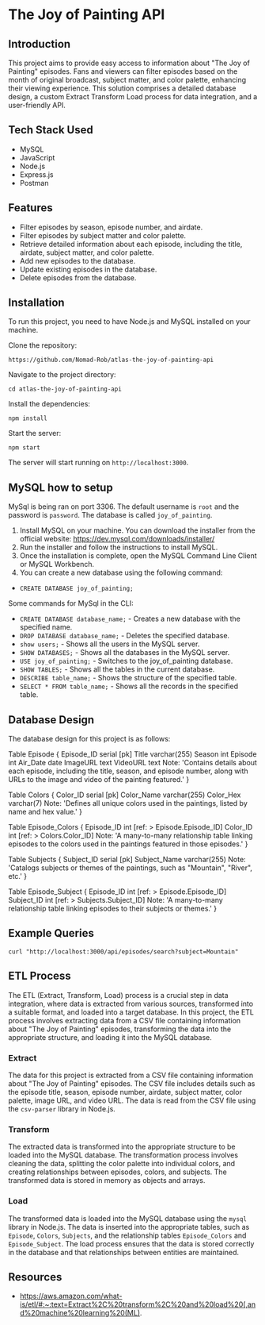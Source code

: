 # The Joy of Painting API

## Introduction

This project aims to provide easy access to information about "The Joy of Painting" episodes. Fans and viewers can filter episodes based on the month of original broadcast, subject matter, and color palette, enhancing their viewing experience. This solution comprises a detailed database design, a custom Extract Transform Load process for data integration, and a user-friendly API.

## Tech Stack Used

- MySQL
- JavaScript
- Node.js
- Express.js
- Postman

## Features

- Filter episodes by season, episode number, and airdate.
- Filter episodes by subject matter and color palette.
- Retrieve detailed information about each episode, including the title, airdate, subject matter, and color palette.
- Add new episodes to the database.
- Update existing episodes in the database.
- Delete episodes from the database.

## Installation

To run this project, you need to have Node.js and MySQL installed on your machine.

Clone the repository:

`https://github.com/Nomad-Rob/atlas-the-joy-of-painting-api`

Navigate to the project directory:

`cd atlas-the-joy-of-painting-api`

Install the dependencies:

`npm install`

Start the server:

`npm start`

The server will start running on `http://localhost:3000`.


## MySQL how to setup

MySql is being ran on port 3306. The default username is `root` and the password is `password`. The database is called `joy_of_painting`.

1. Install MySQL on your machine. You can download the installer from the official website: https://dev.mysql.com/downloads/installer/
2. Run the installer and follow the instructions to install MySQL.
3. Once the installation is complete, open the MySQL Command Line Client or MySQL Workbench.
4. You can create a new database using the following command:
- `CREATE DATABASE joy_of_painting;`


Some commands for MySql in the CLI:
- `CREATE DATABASE database_name;` - Creates a new database with the specified name.
- `DROP DATABASE database_name;` - Deletes the specified database.
-  `show users;` - Shows all the users in the MySQL server.
- `SHOW DATABASES;` - Shows all the databases in the MySQL server.
- `USE joy_of_painting;` - Switches to the joy_of_painting database.
- `SHOW TABLES;` - Shows all the tables in the current database.
- `DESCRIBE table_name;` - Shows the structure of the specified table.
- `SELECT * FROM table_name;` - Shows all the records in the specified table.


## Database Design

The database design for this project is as follows:

Table Episode {
    Episode_ID serial [pk]
    Title varchar(255)
    Season int
    Episode int
    Air_Date date
    ImageURL text
    VideoURL text
    Note: 'Contains details about each episode, including the title, season, and episode number, along with URLs to the image and video of the painting featured.'
}

Table Colors {
    Color_ID serial [pk]
    Color_Name varchar(255)
    Color_Hex varchar(7)
    Note: 'Defines all unique colors used in the paintings, listed by name and hex value.'
}

Table Episode_Colors {
    Episode_ID int [ref: > Episode.Episode_ID]
    Color_ID int [ref: > Colors.Color_ID]
    Note: 'A many-to-many relationship table linking episodes to the colors used in the paintings featured in those episodes.'
}

Table Subjects {
    Subject_ID serial [pk]
    Subject_Name varchar(255)
    Note: 'Catalogs subjects or themes of the paintings, such as "Mountain", "River", etc.'
}

Table Episode_Subject {
    Episode_ID int [ref: > Episode.Episode_ID]
    Subject_ID int [ref: > Subjects.Subject_ID]
    Note: 'A many-to-many relationship table linking episodes to their subjects or themes.'
}

## Example Queries

`curl "http://localhost:3000/api/episodes/search?subject=Mountain"`




## ETL Process

The ETL (Extract, Transform, Load) process is a crucial step in data integration, where data is extracted from various sources, transformed into a suitable format, and loaded into a target database. In this project, the ETL process involves extracting data from a CSV file containing information about "The Joy of Painting" episodes, transforming the data into the appropriate structure, and loading it into the MySQL database.


### Extract

The data for this project is extracted from a CSV file containing information about "The Joy of Painting" episodes. The CSV file includes details such as the episode title, season, episode number, airdate, subject matter, color palette, image URL, and video URL. The data is read from the CSV file using the `csv-parser` library in Node.js.


### Transform

The extracted data is transformed into the appropriate structure to be loaded into the MySQL database. The transformation process involves cleaning the data, splitting the color palette into individual colors, and creating relationships between episodes, colors, and subjects. The transformed data is stored in memory as objects and arrays.

### Load

The transformed data is loaded into the MySQL database using the `mysql` library in Node.js. The data is inserted into the appropriate tables, such as `Episode`, `Colors`, `Subjects`, and the relationship tables `Episode_Colors` and `Episode_Subject`. The load process ensures that the data is stored correctly in the database and that relationships between entities are maintained.


## Resources
- https://aws.amazon.com/what-is/etl/#:~:text=Extract%2C%20transform%2C%20and%20load%20(,and%20machine%20learning%20(ML).
